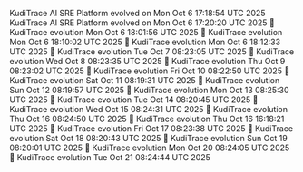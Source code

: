 KudiTrace AI SRE Platform evolved on Mon Oct  6 17:18:54 UTC 2025
KudiTrace AI SRE Platform evolved on Mon Oct  6 17:20:20 UTC 2025
🧩 KudiTrace evolution Mon Oct  6 18:01:56 UTC 2025
🧩 KudiTrace evolution Mon Oct  6 18:10:02 UTC 2025
🧩 KudiTrace evolution Mon Oct  6 18:12:33 UTC 2025
🧩 KudiTrace evolution Tue Oct  7 08:23:05 UTC 2025
🧩 KudiTrace evolution Wed Oct  8 08:23:35 UTC 2025
🧩 KudiTrace evolution Thu Oct  9 08:23:02 UTC 2025
🧩 KudiTrace evolution Fri Oct 10 08:22:50 UTC 2025
🧩 KudiTrace evolution Sat Oct 11 08:19:31 UTC 2025
🧩 KudiTrace evolution Sun Oct 12 08:19:57 UTC 2025
🧩 KudiTrace evolution Mon Oct 13 08:25:30 UTC 2025
🧩 KudiTrace evolution Tue Oct 14 08:20:45 UTC 2025
🧩 KudiTrace evolution Wed Oct 15 08:24:31 UTC 2025
🧩 KudiTrace evolution Thu Oct 16 08:24:50 UTC 2025
🧩 KudiTrace evolution Thu Oct 16 16:18:21 UTC 2025
🧩 KudiTrace evolution Fri Oct 17 08:23:38 UTC 2025
🧩 KudiTrace evolution Sat Oct 18 08:20:43 UTC 2025
🧩 KudiTrace evolution Sun Oct 19 08:20:01 UTC 2025
🧩 KudiTrace evolution Mon Oct 20 08:24:05 UTC 2025
🧩 KudiTrace evolution Tue Oct 21 08:24:44 UTC 2025

